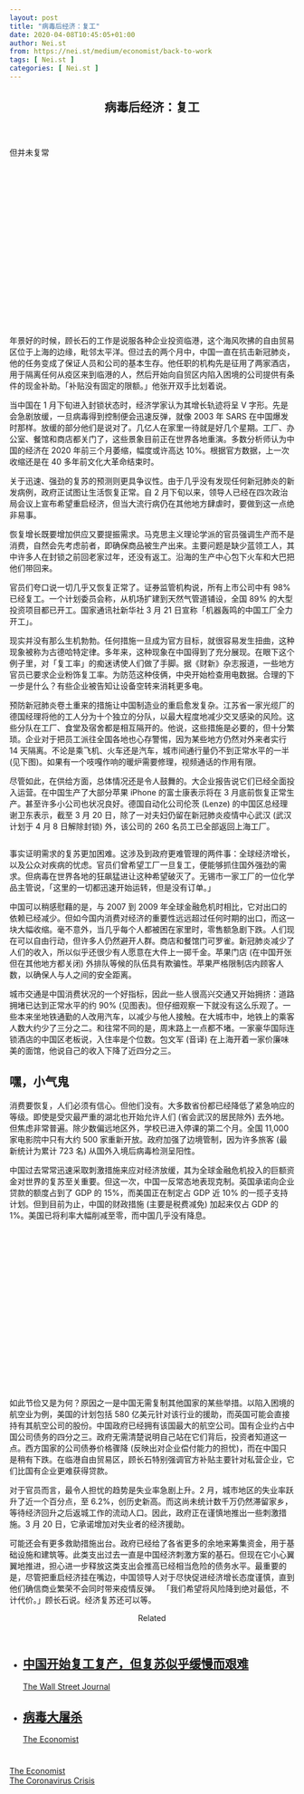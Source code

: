 ```yaml
---
layout: post
title: "病毒后经济：复工"
date: 2020-04-08T10:45:05+01:00
author: Nei.st
from: https://nei.st/medium/economist/back-to-work
tags: [ Nei.st ]
categories: [ Nei.st ]
---
```


<article class="post-18705 post type-post status-publish format-standard hentry category-economist tag-the-coronavirus-crisis" id="post-18705"> <header class="page-header medium Archives"><div class="page-header__image"></div><div class="page-header__content"><h1 class="page-title text-align-center">病毒后经济：复工</h1></div> </header><div class="entry-content aesop-entry-content" id="post-18705-content"><link as="font" crossorigin="anonymous" href="//cdn.jsdelivr.net/gh/0nd1jyU39XQ/_/glyph/font-face/0uIzqoZjSuJfvSBnvgXTcApMtcVhMcpr.woff" rel="preload" type="font/woff"/><link as="font" crossorigin="anonymous" href="//cdn.jsdelivr.net/gh/0nd1jyU39XQ/_/glyph/font-face/1sTnSLZWDKucPX6SAk.woff" rel="preload" type="font/woff"/><p class="blog-post__description">但并未复常​​​</p><span id="more-18705"></span><div class="navigation__primary-inner"> <a class="economist__link-logo" href="//nei.st/medium/economist"></a></div><div class="container img component-image"><div class="aspectRatioPlaceholder" style="padding-bottom:56.25%;height: 0;"><div class="progressiveMedia" data-height="720" data-width="1280"> <img alt="" class="progressiveMedia-image" data-src="https://cdn.jsdelivr.net/gh/0nd1jyU39XQ/_/img/1/20200328_CNP001_0.jpg" src="https://cdn.jsdelivr.net/gh/0nd1jyU39XQ/_/img/1/20200328_CNP001_0.jpg"/></div></div></div><p>年景好的时候，顾长石的工作是说服各种企业投资临港，这个海风吹拂的自由贸易区位于上海的边缘，毗邻太平洋。但过去的两个月中，中国一直在抗击新冠肺炎，他的任务变成了保证人员和公司的基本生存。他任职的机构先是征用了两家酒店，用于隔离任何从疫区来到临港的人，然后开始向自贸区内陷入困境的公司提供有条件的现金补助。「补贴没有固定的限额。」他张开双手比划着说。</p><p>当中国在 1 月下旬进入封锁状态时，经济学家认为其增长轨迹将呈 V 字形。先是会急剧放缓，一旦病毒得到控制便会迅速反弹，就像 2003 年 SARS 在中国爆发时那样。放缓的部分他们是说对了。几亿人在家里一待就是好几个星期。工厂、办公室、餐馆和商店都关门了，这些景象目前正在世界各地重演。多数分析师认为中国的经济在 2020 年前三个月萎缩，幅度或许高达 10%。根据官方数据，上一次收缩还是在 40 多年前文化大革命结束时。</p><p>关于迅速、强劲的复苏的预测则更具争议性。由于几乎没有发现任何新冠肺炎的新发病例，政府正试图让生活恢复正常。自 2 月下旬以来，领导人已经在四次政治局会议上宣布希望重启经济，但当大流行病仍在其他地方肆虐时，要做到这一点绝非易事。</p><p>恢复增长既要增加供应又要提振需求。马克思主义理论学派的官员强调生产而不是消费，自然会先考虑前者，即确保商品被生产出来。主要问题是缺少蓝领工人，其中许多人在封锁之前回老家过年，还没有返工。沿海的生产中心包下火车和大巴把他们带回来。</p><p>官员们夸口说一切几乎又恢复正常了。证券监管机构说，所有上市公司中有 98% 已经复工。一个计划委员会称，从机场扩建到天然气管道铺设，全国 89% 的大型投资项目都已开工。国家通讯社新华社 3 月 21 日宣称「机器轰鸣的中国工厂全力开工」。</p><div class="code-block code-block-1" style="margin: 8px 0; clear: both;"><div class="container ads_KbHEVhh8Rw"><div class="card card--blog post-sidebar"><div class="card-body"><div class="logo_ngcontent-kty-0"> </div><div class="iframe-blocker U6XAMK63Vh00WqvF2BacIQ"><div class="background-h60B"> </div><div class="WumZiPCS4MeMw4pxQ">  </div></div></div><div class="card-footer"><div class="card-footer-wrapper" layout="row bottom-left"></div></div></div></div></div><p>现实并没有那么生机勃勃。任何措施一旦成为官方目标，就很容易发生扭曲，这种现象被称为古德哈特定律。多年来，这种现象在中国得到了充分展现。在眼下这个例子里，对「复工率」的痴迷诱使人们做了手脚。据《财新》杂志报道，一些地方官员已要求企业粉饰复工率。为防范这种伎俩，中央开始检查用电数据。合理的下一步是什么？有些企业被告知让设备空转来消耗更多电。</p><p>预防新冠肺炎卷土重来的措施让中国制造业的重启愈发复杂。江苏省一家光缆厂的德国经理将他的工人分为十个独立的分队，以最大程度地减少交叉感染的风险。这些分队在工厂、食堂及宿舍都是相互隔开的。他说，这些措施是必要的，但十分繁琐。企业对于把员工派往全国各地也心存警惕，因为某些地方仍然对外来者实行 14 天隔离。不论是乘飞机、火车还是汽车，城市间通行量仍不到正常水平的一半 (见下图)。如果有一个吱嘎作响的暖炉需要修理，视频通话的作用有限。</p><p>尽管如此，在供给方面，总体情况还是令人鼓舞的。大企业报告说它们已经全面投入运营。在中国生产了大部分苹果 iPhone 的富士康表示将在 3 月底前恢复正常生产。甚至许多小公司也状况良好。德国自动化公司伦茨 (Lenze) 的中国区总经理谢卫东表示，截至 3 月 20 日，除了一对夫妇仍留在新冠肺炎疫情中心武汉 (武汉计划于 4 月 8 日解除封锁) 外，该公司的 260 名员工已全部返回上海工厂。</p><div class="container img"><figure class="image-rightalign"><div class="aspectRatioPlaceholder"><div class="progressiveMedia" data-height="967" data-width="608"> <img alt="" class="progressiveMedia-image lazyload" data-src="https://cdn.jsdelivr.net/gh/0nd1jyU39XQ/_/img/1/20200328_CNC888.png" id="zoom-default" src="https://cdn.jsdelivr.net/gh/0nd1jyU39XQ/_/img/1/20200328_CNC888.png"/></div></div></figure></div><p>事实证明需求的复苏更加困难。这涉及到政府更难管理的两件事：全球经济增长，以及公众对疾病的忧虑。官员们曾希望工厂一旦复工，便能够抓住国外强劲的需求。但病毒在世界各地的狂飙猛进让这种希望破灭了。无锡市一家工厂的一位化学品主管说，「这里的一切都迅速开始运转，但是没有订单。」</p><p>中国可以稍感慰藉的是，与 2007 到 2009 年全球金融危机时相比，它对出口的依赖已经减少。但如今国内消费对经济的重要性远远超过任何时期的出口，而这一块大幅收缩。毫不意外，当几乎每个人都被困在家里时，零售额急剧下跌。人们现在可以自由行动，但许多人仍然避开人群。商店和餐馆门可罗雀。新冠肺炎减少了人们的收入，所以似乎还很少有人愿意在大件上一掷千金。苹果门店 (在中国开张但在其他地方都关闭) 外排队等候的队伍具有欺骗性。苹果严格限制店内顾客人数，以确保人与人之间的安全距离。</p><p>城市交通是中国消费状况的一个好指标，因此一些人很高兴交通又开始拥挤：道路拥堵已达到正常水平的约 90% (见图表)。但仔细观察一下就没有这么乐观了。一些本来坐地铁通勤的人改用汽车，以减少与他人接触。在大城市中，地铁上的乘客人数大约少了三分之二。和往常不同的是，周末路上一点都不堵。一家豪华国际连锁酒店的中国区老板说，入住率是个位数。包文军 (音译) 在上海开着一家价廉味美的面馆，他说自己的收入下降了近四分之三。</p><div class="code-block code-block-1" style="margin: 8px 0; clear: both;"><div class="container ads_KbHEVhh8Rw"><div class="card card--blog post-sidebar"><div class="card-body"><div class="logo_ngcontent-kty-0"> </div><div class="iframe-blocker U6XAMK63Vh00WqvF2BacIQ"><div class="background-h60B"> </div><div class="WumZiPCS4MeMw4pxQ">  </div></div></div><div class="card-footer"><div class="card-footer-wrapper" layout="row bottom-left"></div></div></div></div></div><h2>嘿，小气鬼</h2><p>消费要恢复，人们必须有信心。但他们没有。大多数省份都已经降低了紧急响应的等级。即使是受灾最严重的湖北也开始允许人们 (省会武汉的居民除外) 去外地。但焦虑非常普遍。除少数偏远地区外，学校已进入停课的第二个月。全国 11,000 家电影院中只有大约 500 家重新开放。政府加强了边境管制，因为许多旅客 (最新统计为累计 723 名) 从国外入境后病毒检测呈阳性。</p><p>中国过去常常迅速采取刺激措施来应对经济放缓，其为全球金融危机投入的巨额资金对世界的复苏至关重要。但这一次，中国一反常态地表现克制。英国承诺向企业贷款的额度占到了 GDP 的 15%，而美国正在制定占 GDP 近 10% 的一揽子支持计划。但到目前为止，中国的财政措施 (主要是税费减免) 加起来仅占 GDP 的 1%。美国已将利率大幅削减至零，而中国几乎没有降息。</p><div class="container img component-image"><div class="aspectRatioPlaceholder" style="padding-bottom:56.25%;height: 0;"><div class="progressiveMedia" data-height="720" data-width="1280"> <img alt="" class="progressiveMedia-image lazyload" data-src="https://cdn.jsdelivr.net/gh/0nd1jyU39XQ/_/img/1/20200328_CNP002_0.jpg" src="https://cdn.jsdelivr.net/gh/0nd1jyU39XQ/_/img/1/20200328_CNP002_0.jpg"/></div></div></div><p>如此节俭又是为何？原因之一是中国无需复制其他国家的某些举措。以陷入困境的航空业为例，美国的计划包括 580 亿美元针对该行业的援助，而英国可能会直接持有其航空公司的股份。中国政府已经拥有该国最大的航空公司。国有企业约占中国公司债务的四分之三。政府无需清楚说明自己站在它们背后，投资者知道这一点。西方国家的公司债券价格骤降 (反映出对企业偿付能力的担忧)，而在中国只是稍有下跌。在临港自由贸易区，顾长石特别强调官方补贴主要针对私营企业，它们比国有企业更难获得贷款。</p><p>对于官员而言，最令人担忧的趋势是失业率急剧上升。2 月，城市地区的失业率跃升了近一个百分点，至 6.2%，创历史新高。而这尚未统计数千万仍然滞留家乡，等待经济回升之后返城工作的流动人口。因此，政府正在谨慎地推出一些刺激措施。3 月 20 日，它承诺增加对失业者的经济援助。</p><p>可能还会有更多救助措施出台。政府已经给了各省更多的余地来筹集资金，用于基础设施和建筑等。此类支出过去一直是中国经济刺激方案的基石。但现在它小心翼翼地推进，担心进一步释放这类支出会推高已经相当危险的债务水平。最重要的是，尽管把重启经济挂在嘴边，中国领导人对于尽快促进经济增长态度谨慎，直到他们确信商业繁荣不会同时带来疫情反弹。 「我们希望将风险降到绝对最低，不计代价。」顾长石说。经济复苏还可以等。</p><section class="jsx-1092709871 collection"> <header class="jsx-1092709871 container"> <span class="jsx-65431776 text-icon text-right size-md spacing-xxtight weight-medium"> <span class="jsx-65431776 text"><span class="jsx-1092709871">Related</span></span></span> </header><ul class="jsx-1092709871 collection-list"><li class="jsx-1092709871"> <section class="jsx-2013367371 container"><div class="jsx-2013367371 content no-cover type-collection"><div class="jsx-2013367371 left"> <a class="jsx-2013367371" href="https://nei.st/medium/wsj/china-is-open-for-business-but-the-postcoronavirus-reboot-looks-slow-and-rocky"><h2 class="jsx-2996311878 sidebar">中国开始复工复产，但复苏似乎缓慢而艰难</h2></a> <footer class="jsx-2917334530 actions"><div class="jsx-2917334530 left"> <span class="jsx-2917334530 space-right"> <section class="jsx-1911640393"> <a class="jsx-1911640393 container text-normal spacing-xtight text-small" href="https://nei.st/medium/wsj"><div aria-hidden="true" class="jsx-2557283682 avatar xxsmall" style="background-color: #2574C8"></div><span class="jsx-1911640393 name">The Wall Street Journal</span></a> </section></span></div> </footer></div></div> </section></li><li class="jsx-1092709871"> <section class="jsx-2013367371 container"><div class="jsx-2013367371 content no-cover type-collection"><div class="jsx-2013367371 left"> <a class="jsx-2013367371" href="https://nei.st/medium/economist/covid-carnage"><h2 class="jsx-2996311878 sidebar">病毒大屠杀</h2></a> <footer class="jsx-2917334530 actions"><div class="jsx-2917334530 left"> <span class="jsx-2917334530 space-right"> <section class="jsx-1911640393"> <a class="jsx-1911640393 container text-normal spacing-xtight text-small" href="https://nei.st/medium/economist"><div aria-hidden="true" class="jsx-2557283682 avatar xxsmall" style="background-color: rgb(227, 18, 11)"></div><span class="jsx-1911640393 name">The Economist</span></a> </section></span></div> </footer></div></div> </section></li></ul> </section><div class="container ag ah"><div class="fe n el"><a class="dt du bn bo bp bq br bs bt bu dv dw bx by dx dy" href="https://nei.st/medium/economist?source=https://www.economist.com/china/2020/03/26/china-goes-back-to-work" rel="noopener noreferrer nofollow"><div class="c ff fg ag ah fh el fi fj ce fk fl fm fn fo fp fq fr fs ft fu"><div class="bs em en eo ep eq fv ah fw fg ag bm eu fx q fy fz p ac"></div></div></a></div></div><div class="code-block code-block-2" style="margin: 8px 0; clear: both;"> <br/><div class="container ads_KbHEVhh8Rw"><div class="card card--blog post-sidebar"><div class="card-body"><div class="logo_ngcontent-kty-0"> </div><div class="iframe-blocker U6XAMK63Vh00WqvF2BacIQ"><div class="background-h60B"> </div><div class="WumZiPCS4MeMw4pxQ">  </div></div></div><div class="card-footer"><div class="card-footer-wrapper" layout="row bottom-left"></div></div></div></div></div></div> <footer class="entry-footer"><div class="categories icon-link"><a href="https://nei.st/category/medium/economist" rel="category tag">The Economist</a></div><div class="tags icon-link"><a href="https://nei.st/tag/the-coronavirus-crisis" rel="tag">The Coronavirus Crisis</a></div> </footer> </article>
